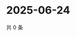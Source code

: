 # 2025-06-24

共 0 条

<!-- BEGIN ZHIHUVIDEO -->
<!-- 最后更新时间 Tue Jun 24 2025 03:09:21 GMT+0800 (China Standard Time) -->

<!-- END ZHIHUVIDEO -->
